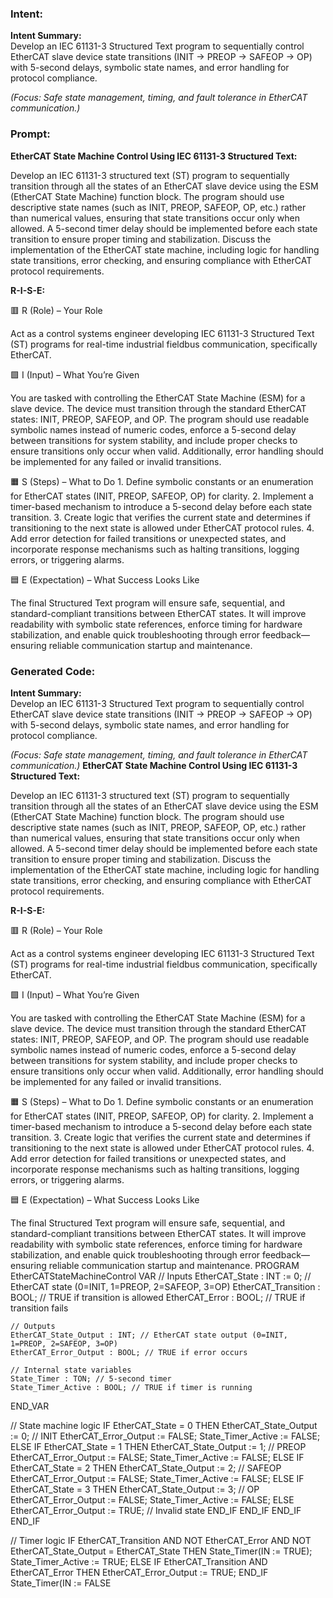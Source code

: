 ### Intent:
**Intent Summary:**  
Develop an IEC 61131-3 Structured Text program to sequentially control EtherCAT slave device state transitions (INIT → PREOP → SAFEOP → OP) with 5-second delays, symbolic state names, and error handling for protocol compliance.  

*(Focus: Safe state management, timing, and fault tolerance in EtherCAT communication.)*

### Prompt:
**EtherCAT State Machine Control Using IEC 61131-3 Structured Text:**

Develop an IEC 61131-3 structured text (ST) program to sequentially transition through all the states of an EtherCAT slave device using the ESM (EtherCAT State Machine) function block. The program should use descriptive state names (such as INIT, PREOP, SAFEOP, OP, etc.) rather than numerical values, ensuring that state transitions occur only when allowed. A 5-second timer delay should be implemented before each state transition to ensure proper timing and stabilization. Discuss the implementation of the EtherCAT state machine, including logic for handling state transitions, error checking, and ensuring compliance with EtherCAT protocol requirements.

**R-I-S-E:**

🟥 R (Role) – Your Role

Act as a control systems engineer developing IEC 61131-3 Structured Text (ST) programs for real-time industrial fieldbus communication, specifically EtherCAT.

🟩 I (Input) – What You’re Given

You are tasked with controlling the EtherCAT State Machine (ESM) for a slave device. The device must transition through the standard EtherCAT states: INIT, PREOP, SAFEOP, and OP. The program should use readable symbolic names instead of numeric codes, enforce a 5-second delay between transitions for system stability, and include proper checks to ensure transitions only occur when valid. Additionally, error handling should be implemented for any failed or invalid transitions.

🟧 S (Steps) – What to Do
	1.	Define symbolic constants or an enumeration for EtherCAT states (INIT, PREOP, SAFEOP, OP) for clarity.
	2.	Implement a timer-based mechanism to introduce a 5-second delay before each state transition.
	3.	Create logic that verifies the current state and determines if transitioning to the next state is allowed under EtherCAT protocol rules.
	4.	Add error detection for failed transitions or unexpected states, and incorporate response mechanisms such as halting transitions, logging errors, or triggering alarms.

🟦 E (Expectation) – What Success Looks Like

The final Structured Text program will ensure safe, sequential, and standard-compliant transitions between EtherCAT states. It will improve readability with symbolic state references, enforce timing for hardware stabilization, and enable quick troubleshooting through error feedback—ensuring reliable communication startup and maintenance.

### Generated Code:
**Intent Summary:**  
Develop an IEC 61131-3 Structured Text program to sequentially control EtherCAT slave device state transitions (INIT → PREOP → SAFEOP → OP) with 5-second delays, symbolic state names, and error handling for protocol compliance.  

*(Focus: Safe state management, timing, and fault tolerance in EtherCAT communication.)*
**EtherCAT State Machine Control Using IEC 61131-3 Structured Text:**

Develop an IEC 61131-3 structured text (ST) program to sequentially transition through all the states of an EtherCAT slave device using the ESM (EtherCAT State Machine) function block. The program should use descriptive state names (such as INIT, PREOP, SAFEOP, OP, etc.) rather than numerical values, ensuring that state transitions occur only when allowed. A 5-second timer delay should be implemented before each state transition to ensure proper timing and stabilization. Discuss the implementation of the EtherCAT state machine, including logic for handling state transitions, error checking, and ensuring compliance with EtherCAT protocol requirements.

**R-I-S-E:**

🟥 R (Role) – Your Role

Act as a control systems engineer developing IEC 61131-3 Structured Text (ST) programs for real-time industrial fieldbus communication, specifically EtherCAT.

🟩 I (Input) – What You’re Given

You are tasked with controlling the EtherCAT State Machine (ESM) for a slave device. The device must transition through the standard EtherCAT states: INIT, PREOP, SAFEOP, and OP. The program should use readable symbolic names instead of numeric codes, enforce a 5-second delay between transitions for system stability, and include proper checks to ensure transitions only occur when valid. Additionally, error handling should be implemented for any failed or invalid transitions.

🟧 S (Steps) – What to Do
	1.	Define symbolic constants or an enumeration for EtherCAT states (INIT, PREOP, SAFEOP, OP) for clarity.
	2.	Implement a timer-based mechanism to introduce a 5-second delay before each state transition.
	3.	Create logic that verifies the current state and determines if transitioning to the next state is allowed under EtherCAT protocol rules.
	4.	Add error detection for failed transitions or unexpected states, and incorporate response mechanisms such as halting transitions, logging errors, or triggering alarms.

🟦 E (Expectation) – What Success Looks Like

The final Structured Text program will ensure safe, sequential, and standard-compliant transitions between EtherCAT states. It will improve readability with symbolic state references, enforce timing for hardware stabilization, and enable quick troubleshooting through error feedback—ensuring reliable communication startup and maintenance.
PROGRAM EtherCATStateMachineControl
VAR
    // Inputs
    EtherCAT_State : INT := 0; // EtherCAT state (0=INIT, 1=PREOP, 2=SAFEOP, 3=OP)
    EtherCAT_Transition : BOOL; // TRUE if transition is allowed
    EtherCAT_Error : BOOL; // TRUE if transition fails

    // Outputs
    EtherCAT_State_Output : INT; // EtherCAT state output (0=INIT, 1=PREOP, 2=SAFEOP, 3=OP)
    EtherCAT_Error_Output : BOOL; // TRUE if error occurs

    // Internal state variables
    State_Timer : TON; // 5-second timer
    State_Timer_Active : BOOL; // TRUE if timer is running
END_VAR

// State machine logic
IF EtherCAT_State = 0 THEN
    EtherCAT_State_Output := 0; // INIT
    EtherCAT_Error_Output := FALSE;
    State_Timer_Active := FALSE;
ELSE
    IF EtherCAT_State = 1 THEN
        EtherCAT_State_Output := 1; // PREOP
        EtherCAT_Error_Output := FALSE;
        State_Timer_Active := FALSE;
    ELSE
        IF EtherCAT_State = 2 THEN
            EtherCAT_State_Output := 2; // SAFEOP
            EtherCAT_Error_Output := FALSE;
            State_Timer_Active := FALSE;
        ELSE
            IF EtherCAT_State = 3 THEN
                EtherCAT_State_Output := 3; // OP
                EtherCAT_Error_Output := FALSE;
                State_Timer_Active := FALSE;
            ELSE
                EtherCAT_Error_Output := TRUE; // Invalid state
            END_IF
        END_IF
    END_IF
END_IF

// Timer logic
IF EtherCAT_Transition AND NOT EtherCAT_Error AND NOT EtherCAT_State_Output = EtherCAT_State THEN
    State_Timer(IN := TRUE);
    State_Timer_Active := TRUE;
ELSE
    IF EtherCAT_Transition AND EtherCAT_Error THEN
        EtherCAT_Error_Output := TRUE;
    END_IF
    State_Timer(IN := FALSE
